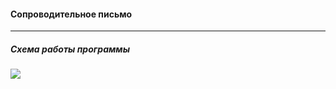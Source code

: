 #### Сопроводительное письмо
***
##### Схема работы программы

![](https://i.ibb.co/80rq4xV/Untitled-Workspace-3.png)
